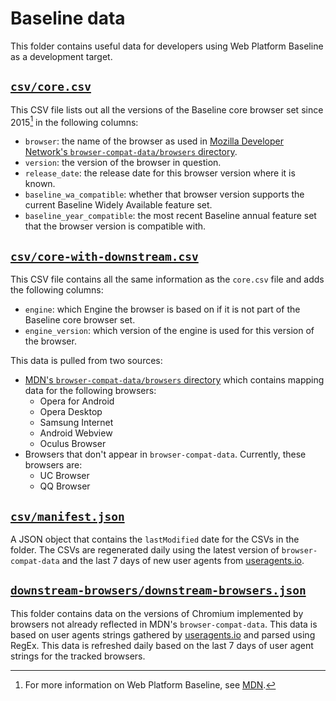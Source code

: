 # Baseline data

This folder contains useful data for developers using Web Platform Baseline as a development target.

## [`csv/core.csv`](csv/core.csv)

This CSV file lists out all the versions of the Baseline core browser set since 2015[^1] in the following columns:

- `browser`: the name of the browser as used in [Mozilla Developer Network's `browser-compat-data/browsers` directory](https://github.com/mdn/browser-compat-data/tree/main/browsers).
- `version`: the version of the browser in question.
- `release_date`: the release date for this browser version where it is known.
- `baseline_wa_compatible`: whether that browser version supports the current Baseline Widely Available feature set.
- `baseline_year_compatible`: the most recent Baseline annual feature set that the browser version is compatible with.

[^1]: For more information on Web Platform Baseline, see [MDN](https://developer.mozilla.org/en-US/docs/Glossary/Baseline/Compatibility).

## [`csv/core-with-downstream.csv`](csv/core-with-downstream.csv)

This CSV file contains all the same information as the `core.csv` file and adds the following columns:

- `engine`: which Engine the browser is based on if it is not part of the Baseline core browser set.
- `engine_version`: which version of the engine is used for this version of the browser.

This data is pulled from two sources:

- [MDN's `browser-compat-data/browsers` directory](https://github.com/mdn/browser-compat-data/tree/main/browsers) which contains mapping data for the following browsers:
  - Opera for Android
  - Opera Desktop
  - Samsung Internet
  - Android Webview
  - Oculus Browser
- Browsers that don't appear in `browser-compat-data`. Currently, these browsers are:
  - UC Browser
  - QQ Browser

## [`csv/manifest.json`](csv/manifest.json)

A JSON object that contains the `lastModified` date for the CSVs in the folder. The CSVs are regenerated daily using the latest version of `browser-compat-data` and the last 7 days of new user agents from [useragents.io](http://useragents.io).

## [`downstream-browsers/downstream-browsers.json`](downstream-browsers/downstream-browsers.json)

This folder contains data on the versions of Chromium implemented by browsers not already reflected in MDN's `browser-compat-data`. This data is based on user agents strings gathered by [useragents.io](http://useragents.io) and parsed using RegEx. This data is refreshed daily based on the last 7 days of user agent strings for the tracked browsers.

